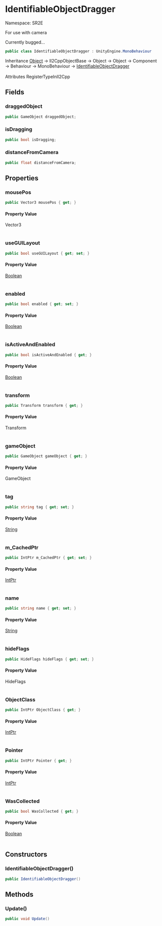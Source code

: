 # IdentifiableObjectDragger

Namespace: SR2E

For use with camera
 
 Currently bugged...

```csharp
public class IdentifiableObjectDragger : UnityEngine.MonoBehaviour
```

Inheritance [Object](https://docs.microsoft.com/en-us/dotnet/api/system.object) → Il2CppObjectBase → Object → Object → Component → Behaviour → MonoBehaviour → [IdentifiableObjectDragger](/docs/dev/api/sr2e/identifiableobjectdragger)<br></br>
Attributes RegisterTypeInIl2Cpp

## Fields

### **draggedObject**

```csharp
public GameObject draggedObject;
```

### **isDragging**

```csharp
public bool isDragging;
```

### **distanceFromCamera**

```csharp
public float distanceFromCamera;
```

## Properties

### **mousePos**

```csharp
public Vector3 mousePos { get; }
```

#### Property Value

Vector3<br></br>

### **useGUILayout**

```csharp
public bool useGUILayout { get; set; }
```

#### Property Value

[Boolean](https://docs.microsoft.com/en-us/dotnet/api/system.boolean)<br></br>

### **enabled**

```csharp
public bool enabled { get; set; }
```

#### Property Value

[Boolean](https://docs.microsoft.com/en-us/dotnet/api/system.boolean)<br></br>

### **isActiveAndEnabled**

```csharp
public bool isActiveAndEnabled { get; }
```

#### Property Value

[Boolean](https://docs.microsoft.com/en-us/dotnet/api/system.boolean)<br></br>

### **transform**

```csharp
public Transform transform { get; }
```

#### Property Value

Transform<br></br>

### **gameObject**

```csharp
public GameObject gameObject { get; }
```

#### Property Value

GameObject<br></br>

### **tag**

```csharp
public string tag { get; set; }
```

#### Property Value

[String](https://docs.microsoft.com/en-us/dotnet/api/system.string)<br></br>

### **m_CachedPtr**

```csharp
public IntPtr m_CachedPtr { get; set; }
```

#### Property Value

[IntPtr](https://docs.microsoft.com/en-us/dotnet/api/system.intptr)<br></br>

### **name**

```csharp
public string name { get; set; }
```

#### Property Value

[String](https://docs.microsoft.com/en-us/dotnet/api/system.string)<br></br>

### **hideFlags**

```csharp
public HideFlags hideFlags { get; set; }
```

#### Property Value

HideFlags<br></br>

### **ObjectClass**

```csharp
public IntPtr ObjectClass { get; }
```

#### Property Value

[IntPtr](https://docs.microsoft.com/en-us/dotnet/api/system.intptr)<br></br>

### **Pointer**

```csharp
public IntPtr Pointer { get; }
```

#### Property Value

[IntPtr](https://docs.microsoft.com/en-us/dotnet/api/system.intptr)<br></br>

### **WasCollected**

```csharp
public bool WasCollected { get; }
```

#### Property Value

[Boolean](https://docs.microsoft.com/en-us/dotnet/api/system.boolean)<br></br>

## Constructors

### **IdentifiableObjectDragger()**

```csharp
public IdentifiableObjectDragger()
```

## Methods

### **Update()**

```csharp
public void Update()
```

